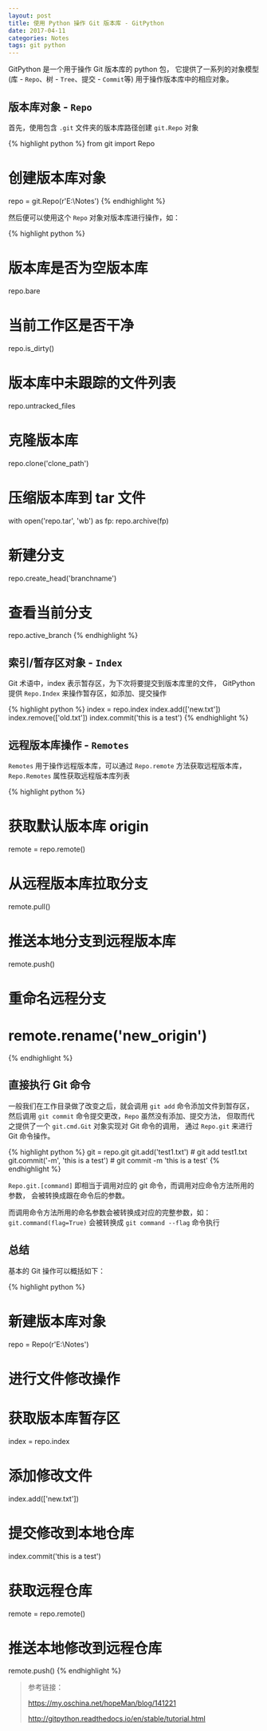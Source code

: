 ```yaml
---
layout: post
title: 使用 Python 操作 Git 版本库 - GitPython
date: 2017-04-11
categories: Notes
tags: git python
---
```


GitPython 是一个用于操作 Git 版本库的 python 包，
它提供了一系列的对象模型(库 - `Repo`、树 - `Tree`、提交 - `Commit`等)
用于操作版本库中的相应对象。

## 版本库对象 - `Repo`

首先，使用包含 `.git` 文件夹的版本库路径创建 `git.Repo` 对象

{% highlight python %}
from git import Repo
# 创建版本库对象
repo = git.Repo(r'E:\Notes')
{% endhighlight %}

然后便可以使用这个 `Repo` 对象对版本库进行操作，如：

{% highlight python %}
# 版本库是否为空版本库
repo.bare

# 当前工作区是否干净
repo.is_dirty()

# 版本库中未跟踪的文件列表
repo.untracked_files

# 克隆版本库
repo.clone('clone_path')

# 压缩版本库到 tar 文件
with open('repo.tar', 'wb') as fp:
    repo.archive(fp)

# 新建分支
repo.create_head('branchname')

# 查看当前分支
repo.active_branch
{% endhighlight %}

## 索引/暂存区对象 - `Index`

Git 术语中，index 表示暂存区，为下次将要提交到版本库里的文件，
GitPython 提供 `Repo.Index` 来操作暂存区，如添加、提交操作

{% highlight python %}
index = repo.index
index.add(['new.txt'])
index.remove(['old.txt'])
index.commit('this is a test')
{% endhighlight %}

## 远程版本库操作 - `Remotes`

`Remotes` 用于操作远程版本库，可以通过 `Repo.remote` 方法获取远程版本库，
`Repo.Remotes` 属性获取远程版本库列表

{% highlight python %}
# 获取默认版本库 origin
remote = repo.remote()
# 从远程版本库拉取分支
remote.pull()
# 推送本地分支到远程版本库
remote.push()
# 重命名远程分支
# remote.rename('new_origin')
{% endhighlight %}

## 直接执行 Git 命令

一般我们在工作目录做了改变之后，就会调用 `git add` 命令添加文件到暂存区，
然后调用 `git commit` 命令提交更改，`Repo` 虽然没有添加、提交方法，
但取而代之提供了一个 `git.cmd.Git` 对象实现对 Git 命令的调用，
通过 `Repo.git` 来进行 Git 命令操作。
  
{% highlight python %}
git = repo.git
git.add('test1.txt') # git add test1.txt
git.commit('-m', 'this is a test') # git commit -m 'this is a test'
{% endhighlight %}

`Repo.git.[command]` 即相当于调用对应的 git 命令，而调用对应命令方法所用的参数，
会被转换成跟在命令后的参数。
  
而调用命令方法所用的命名参数会被转换成对应的完整参数，如：`git.command(flag=True)`
会被转换成 `git command --flag` 命令执行

## 总结

基本的 Git 操作可以概括如下：

{% highlight python %}
# 新建版本库对象
repo = Repo(r'E:\Notes')

# 进行文件修改操作

# 获取版本库暂存区
index = repo.index
# 添加修改文件
index.add(['new.txt'])
# 提交修改到本地仓库
index.commit('this is a test')

# 获取远程仓库
remote = repo.remote()
# 推送本地修改到远程仓库
remote.push()
{% endhighlight %}

> 参考链接：  
>   
> <https://my.oschina.net/hopeMan/blog/141221>  
>   
> <http://gitpython.readthedocs.io/en/stable/tutorial.html>